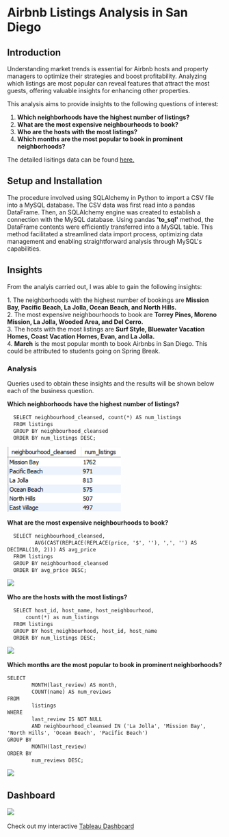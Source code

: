 <!DOCTYPE html>
<html>
<h1>Airbnb Listings Analysis in San Diego</h1>
<h2>Introduction</h2>
<p>Understanding market trends is essential for Airbnb hosts and property managers to optimize their strategies and boost profitability. Analyzing which listings are most popular can reveal features that attract the most guests, offering valuable insights for enhancing other properties.</p>

<p>This analysis aims to provide insights to the following questions of interest:</p>
<p>
	<ol>
		<li><b>Which neighborhoods have the highest number of listings?</b></li>
  		<li><b>What are the most expensive neighbourhoods to book?</b></li>
  		<li><b>Who are the hosts with the most listings?</b></li>
  		<li><b>Which months are the most popular to book in prominent neighborhoods?</b></li>
	</ol>
</p>

<p>The detailed lisitings data can be found <a href="https://insideairbnb.com/get-the-data/">here.</a>

<h2>Setup and Installation</h2>
<p>The procedure involved using SQLAlchemy in Python to import a CSV file into a MySQL database. The CSV data was first read into a pandas DataFrame. Then, an SQLAlchemy engine was created to establish a connection with the MySQL database. Using pandas <b>'to_sql'</b> method, the DataFrame contents were efficiently transferred into a MySQL table. This method facilitated a streamlined data import process, optimizing data management and enabling straightforward analysis through MySQL's capabilities.</p>

<h2>Insights</h2>
<p>From the analyis carried out, I was able to gain the following insights:</p>
<p>
            1. The neighborhoods with the highest number of bookings are <b>Mission Bay, Pacific Beach, La Jolla, Ocean Beach, and North Hills.</b>
      <br> 2. The most expensive neighbourhoods to book are <b>Torrey Pines, Moreno Mission, La Jolla, Wooded Area, and Del Cerro.</b>
      <br> 3. The hosts with the most listings are <b>Surf Style, Bluewater Vacation Homes, Coast Vacation Homes, Evan, and La Jolla.</b>
      <br> 4. <b>March</b> is the most popular month to book Airbnbs in San Diego. This could be attributed to students going on Spring Break.
</p>

<h3>Analysis</h3>
<p>Queries used to obtain these insights and the results will be shown below each of the business question.</p>
<p><b>Which neighborhoods have the highest number of listings?</b></p>

<!-- which neighborhoods have the highest listings-->
      SELECT neighbourhood_cleansed, count(*) AS num_listings
      FROM listings
      GROUP BY neighbourhood_cleansed
      ORDER BY num_listings DESC;

<img src='img/q1.png'>
<p><b>What are the most expensive neighbourhoods to book?</b></p>

<!-- what are the most expensive neighborhoods-->
      SELECT neighbourhood_cleansed,
             AVG(CAST(REPLACE(REPLACE(price, '$', ''), ',', '') AS DECIMAL(10, 2))) AS avg_price
      FROM listings
      GROUP BY neighbourhood_cleansed
      ORDER BY avg_price DESC;

<img src='q2.png'>

<p><b>Who are the hosts with the most listings?</b></p>

<!-- hosts with most listings -->
      SELECT host_id, host_name, host_neighbourhood,
	      count(*) as num_listings
      FROM listings
      GROUP BY host_neighbourhood, host_id, host_name
      ORDER BY num_listings DESC;

<img src='q3.png'>

<p><b>Which months are the most popular to book in prominent neighborhoods?</b></p>

<!--which months are the most popular to book in top 5 neighborhoods?-->
	SELECT 
    		MONTH(last_review) AS month,
    		COUNT(name) AS num_reviews
	FROM 
    		listings
	WHERE
    		last_review IS NOT NULL
    		AND neighbourhood_cleansed IN ('La Jolla', 'Mission Bay', 'North Hills', 'Ocean Beach', 'Pacific Beach')
	GROUP BY 
    		MONTH(last_review)
	ORDER BY 
    		num_reviews DESC;

<img src='q4.png'>

<section id='visual'>
<h2>Dashboard</h2>
<img src='Dashboard.png'/>
<p>Check out my interactive <a href="https://public.tableau.com/views/AirbnbAnalysis_17196132959730/Dashboard1?:language=en-US&:sid=&:display_count=n&:origin=viz_share_link">Tableau Dashboard</a></p>

</html>
